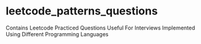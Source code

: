 # leetcode_patterns_questions
Contains Leetcode Practiced Questions Useful For Interviews Implemented Using Different Programming Languages
